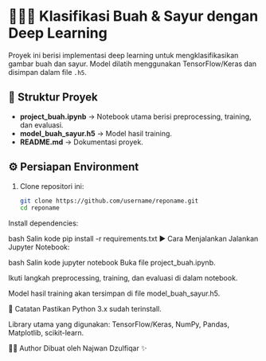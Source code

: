 # 🍎🍌🥦 Klasifikasi Buah & Sayur dengan Deep Learning

Proyek ini berisi implementasi deep learning untuk mengklasifikasikan gambar buah dan sayur. Model dilatih menggunakan TensorFlow/Keras dan disimpan dalam file `.h5`.

## 📂 Struktur Proyek
- **project_buah.ipynb** → Notebook utama berisi preprocessing, training, dan evaluasi.  
- **model_buah_sayur.h5** → Model hasil training.  
- **README.md** → Dokumentasi proyek.  

## ⚙️ Persiapan Environment
1. Clone repositori ini:
   ```bash
   git clone https://github.com/username/reponame.git
   cd reponame
Install dependencies:

bash
Salin kode
pip install -r requirements.txt
▶️ Cara Menjalankan
Jalankan Jupyter Notebook:

bash
Salin kode
jupyter notebook
Buka file project_buah.ipynb.

Ikuti langkah preprocessing, training, dan evaluasi di dalam notebook.

Model hasil training akan tersimpan di file model_buah_sayur.h5.

📌 Catatan
Pastikan Python 3.x sudah terinstall.

Library utama yang digunakan: TensorFlow/Keras, NumPy, Pandas, Matplotlib, scikit-learn.

🧑‍💻 Author
Dibuat oleh Najwan Dzulfiqar ✨

